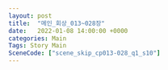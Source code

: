 ```yaml
---
layout: post
title:  "메인_회상_013~028장"
date:   2022-01-08 14:00:00 +0000
categories: Main
Tags: Story Main
SceneCode: ["scene_skip_cp013-028_q1_s10"]
---
```

